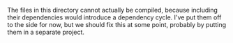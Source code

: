 The files in this directory cannot actually be compiled, because including their
dependencies would introduce a dependency cycle. I've put them off to the side
for now, but we should fix this at some point, probably by putting them in a
separate project.
